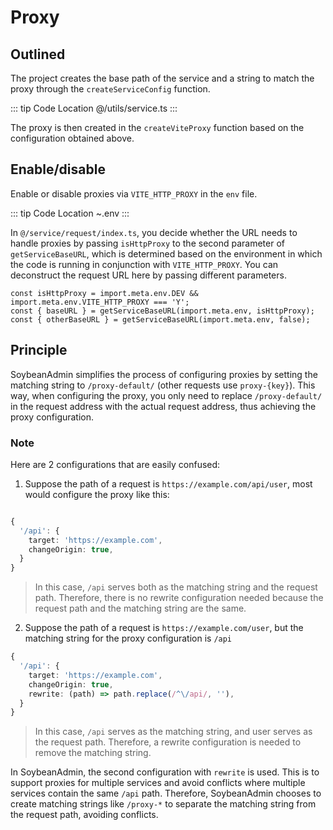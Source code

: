 # Proxy

## Outlined

The project creates the base path of the service and a string to match the proxy through the `createServiceConfig` function.

::: tip Code Location
@/utils/service.ts
:::

The proxy is then created in the `createViteProxy` function based on the configuration obtained above.

## Enable/disable

Enable or disable proxies via `VITE_HTTP_PROXY` in the `env` file.

::: tip Code Location
~.env
:::

In `@/service/request/index.ts`, you decide whether the URL needs to handle proxies by passing `isHttpProxy` to the second parameter of `getServiceBaseURL`, which is determined based on the environment in which the code is running in conjunction with `VITE_HTTP_PROXY`. You can deconstruct the request URL here by passing different parameters.

```
const isHttpProxy = import.meta.env.DEV && import.meta.env.VITE_HTTP_PROXY === 'Y';
const { baseURL } = getServiceBaseURL(import.meta.env, isHttpProxy);
const { otherBaseURL } = getServiceBaseURL(import.meta.env, false);
```

## Principle

SoybeanAdmin simplifies the process of configuring proxies by setting the matching string to `/proxy-default/` (other requests use `proxy-{key}`). This way, when configuring the proxy, you only need to replace `/proxy-default/` in the request address with the actual request address, thus achieving the proxy configuration.

### Note

Here are 2 configurations that are easily confused:

1. Suppose the path of a request is `https://example.com/api/user`, most would configure the proxy like this:

```ts

{
  '/api': {
    target: 'https://example.com',
    changeOrigin: true,
  }
}

```

> In this case, `/api` serves both as the matching string and the request path. Therefore, there is no rewrite configuration needed because the request path and the matching string are the same.

2. Suppose the path of a request is `https://example.com/user`, but the matching string for the proxy configuration is `/api`

```ts
{
  '/api': {
    target: 'https://example.com',
    changeOrigin: true,
    rewrite: (path) => path.replace(/^\/api/, ''),
  }
}
```

> In this case, `/api` serves as the matching string, and user serves as the request path. Therefore, a rewrite configuration is needed to remove the matching string.

In SoybeanAdmin, the second configuration with `rewrite` is used. This is to support proxies for multiple services and avoid conflicts where multiple services contain the same `/api` path. Therefore, SoybeanAdmin chooses to create matching strings like `/proxy-*` to separate the matching string from the request path, avoiding conflicts.
